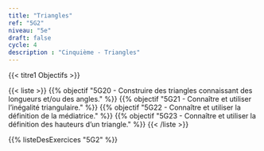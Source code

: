 ```yaml
---
title: "Triangles"
ref: "5G2"
niveau: "5e"
draft: false
cycle: 4
description : "Cinquième - Triangles"
---
```



{{< titre1 Objectifs >}}

{{< liste >}}
	{{% objectif "5G20 - Construire des triangles connaissant des longueurs et/ou des angles." %}}
	{{% objectif "5G21 - Connaître et utiliser l’inégalité triangulaire." %}}
	{{% objectif "5G22 - Connaître et utiliser la définition de la médiatrice." %}}
	{{% objectif "5G23 - Connaître et utiliser la définition des hauteurs d’un triangle." %}}
{{< /liste >}}


{{% listeDesExercices "5G2" %}}
